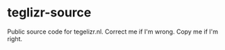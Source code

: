 # teglizr-source
Public source code for tegelizr.nl. Correct me if I'm wrong. Copy me if I'm right.
